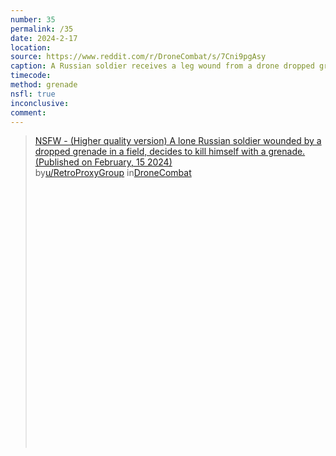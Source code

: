 ```yaml
---
number: 35
permalink: /35
date: 2024-2-17
location: 
source: https://www.reddit.com/r/DroneCombat/s/7Cni9pgAsy
caption: A Russian soldier receives a leg wound from a drone dropped grenade. Immediately kills himself by putting a grenade underneath his vest
timecode:
method: grenade
nsfl: true
inconclusive:
comment:
---
```

<blockquote class="reddit-embed-bq" style="height:500px" data-embed-height="586"><a href="https://www.reddit.com/r/DroneCombat/comments/1ata1dl/nsfw_higher_quality_version_a_lone_russian/">NSFW - (Higher quality version) A lone Russian soldier wounded by a dropped grenade in a field, decides to kill himself with a grenade. (Published on February, 15 2024)</a><br> by<a href="https://www.reddit.com/user/RetroProxyGroup/">u/RetroProxyGroup</a> in<a href="https://www.reddit.com/r/DroneCombat/">DroneCombat</a></blockquote><script async="" src="https://embed.reddit.com/widgets.js" charset="UTF-8"></script>